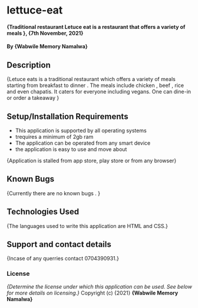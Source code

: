# lettuce-eat
#### {Traditional restaurant Letuce eat is a restaurant that offers a variety of meals }, {7th November, 2021}
#### By **{Wabwile Memory Namalwa}**
## Description
{Letuce eats is a traditional restaurant which offers a variety of meals starting from breakfast to dinner . The meals include chicken , beef , rice  and even chapatis. It caters for everyone including vegans. One can dine-in or order a  takeaway }
## Setup/Installation Requirements
* This application is supported by all operating systems
* trequires a minimum of 2gb ram
* The application can be operated from any smart device
* the application is easy to use and move about

{Application is stalled from app store, play store or from any browser}
## Known Bugs
{Currently there are no known bugs . }
## Technologies Used
{The languages used to write this application are HTML and CSS.}
## Support and contact details
{Incase of any querries contact 0704390931.}
### License
*{Determine the license under which this application can be used.  See below for more details on licensing.}*
Copyright (c) {2021} **{Wabwile Memory Namalwa}**
